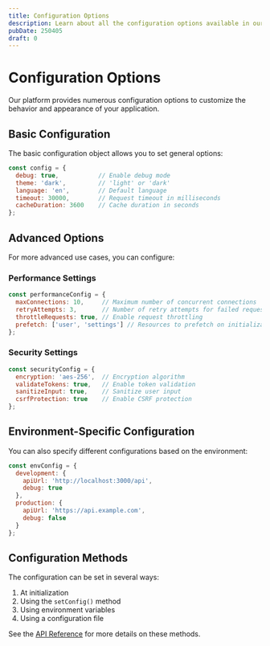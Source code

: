 ```yaml
---
title: Configuration Options
description: Learn about all the configuration options available in our platform.
pubDate: 250405
draft: 0
---
```


# Configuration Options

Our platform provides numerous configuration options to customize the behavior and appearance of your application.

## Basic Configuration

The basic configuration object allows you to set general options:

```javascript
const config = {
  debug: true,           // Enable debug mode
  theme: 'dark',         // 'light' or 'dark'
  language: 'en',        // Default language
  timeout: 30000,        // Request timeout in milliseconds
  cacheDuration: 3600    // Cache duration in seconds
};
```

## Advanced Options

For more advanced use cases, you can configure:

### Performance Settings

```javascript
const performanceConfig = {
  maxConnections: 10,     // Maximum number of concurrent connections
  retryAttempts: 3,       // Number of retry attempts for failed requests
  throttleRequests: true, // Enable request throttling
  prefetch: ['user', 'settings'] // Resources to prefetch on initialization
};
```

### Security Settings

```javascript
const securityConfig = {
  encryption: 'aes-256',  // Encryption algorithm
  validateTokens: true,   // Enable token validation
  sanitizeInput: true,    // Sanitize user input
  csrfProtection: true    // Enable CSRF protection
};
```

## Environment-Specific Configuration

You can also specify different configurations based on the environment:

```javascript
const envConfig = {
  development: {
    apiUrl: 'http://localhost:3000/api',
    debug: true
  },
  production: {
    apiUrl: 'https://api.example.com',
    debug: false
  }
};
```

## Configuration Methods

The configuration can be set in several ways:

1. At initialization
2. Using the `setConfig()` method
3. Using environment variables
4. Using a configuration file

See the [API Reference](/docs/reference/01-api-reference) for more details on these methods. 